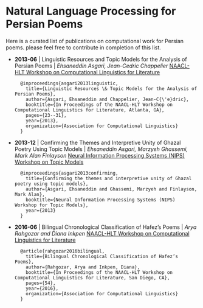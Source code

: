 # Natural Language Processing for Persian Poems

Here is a curated list of publications on computational work for Persian poems. please feel free to contribute in completion of this list.


- **2013-06** |  Linguistic Resources and Topic Models for the Analysis of Persian Poems | *Ehsaneddin Asgari, Jean-Cedric Chappelier* [ NAACL-HLT Workshop on Computational Linguistics for Literature ](http://www.anthology.aclweb.org/W/W13/W13-1404.pdf)

        @inproceedings{asgari2013linguistic,
          title={Linguistic Resources \& Topic Models for the Analysis of Persian Poems},
          author={Asgari, Ehsaneddin and Chappelier, Jean-C{\'e}dric},
          booktitle={In Proceedings of the NAACL-HLT Workshop on Computational Linguistics for Literature, Atlanta, GA},
          pages={23--31},
          year={2013},
          organization={Association for Computational Linguistics}
        }

- **2013-12** |  Confirming the Themes and Interpretive Unity of Ghazal Poetry Using Topic Models | *Ehsaneddin Asgari, Marzyeh Ghassemi, Mark Alan Finlayson* [ Neural Information Processing Systems (NIPS) Workshop on Topic Models ](https://mimno.infosci.cornell.edu/nips2013ws/nips2013tm_submission_18.pdf)

        @inproceedings{asgari2013confirming,
          title={Confirming the themes and interpretive unity of Ghazal poetry using topic models},
          author={Asgari, Ehsaneddin and Ghassemi, Marzyeh and Finlayson, Mark Alan},
          booktitle={Neural Information Processing Systems (NIPS) Workshop for Topic Models},
          year={2013}
        }

- **2016-06** |  Bilingual Chronological Classification of Hafez’s Poems | *Arya Rahgozar and Diana Inkpen* [ NAACL-HLT Workshop on Computational Linguistics for Literature ](https://www.aclweb.org/anthology/W/W16/W16-0207.pdf)

        @article{rahgozar2016bilingual,
          title={Bilingual Chronological Classification of Hafez’s Poems},
          author={Rahgozar, Arya and Inkpen, Diana},
          booktitle={In Proceedings of the NAACL-HLT Workshop on Computational Linguistics for Literature, San Diego, CA},
          pages={54},
          year={2016},
          organization={Association for Computational Linguistics}
        }
